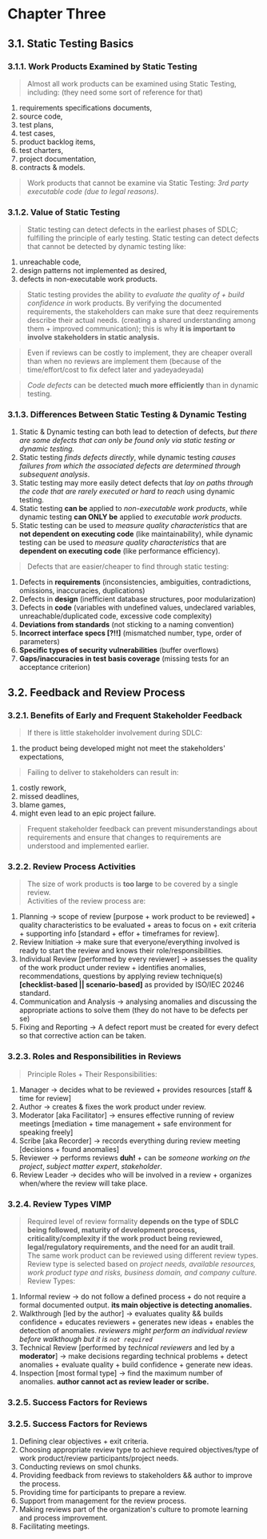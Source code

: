# Chapter Three

## 3.1. Static Testing Basics

### 3.1.1. Work Products Examined by Static Testing
> Almost all work products can be examined using Static Testing, including: (they need some sort of reference for that)
1. requirements specifications documents,
1. source code,
1. test plans,
1. test cases,
1. product backlog items,
1. test charters,
1. project documentation,
1. contracts & models.

> Work products that cannot be examine via Static Testing: *3rd party executable code (due to legal reasons)*.

### 3.1.2. Value of Static Testing
> Static testing can detect defects in the earliest phases of SDLC; fulfilling the principle of early testing.
> Static testing can detect defects that cannot be detected by dynamic testing like:
1. unreachable code,
1. design patterns not implemented as desired,
1. defects in non-executable work products.

> Static testing provides the ability to *evaluate the quality of + build confidence in* work products.
> By verifying the documented requirements, the stakeholders can make sure that deez requirements describe their actual needs. (creating a shared understanding among them + improved communication); this is why **it is important to involve stakeholders in static analysis.**

> Even if reviews can be costly to implement, they are cheaper overall than when no reviews are implement them (because of the time/effort/cost to fix defect later and yadeyadeyada)

> *Code defects* can be detected **much more efficiently** than in dynamic testing.

### 3.1.3. Differences Between Static Testing & Dynamic Testing
1. Static & Dynamic testing can both lead to detection of defects, *but there are some defects that can only be found only via static testing or dynamic testing.*
1. Static testing *finds defects directly*, while dynamic testing *causes failures from which the associated defects are determined through subsequent analysis*.
1. Static testing may more easily detect defects that *lay on paths through the code that are rarely executed or hard to reach* using dynamic testing.
1. Static testing **can be** applied to *non-executable work products*, while dynamic testing **can ONLY be** applied to *executable work products.*
1. Static testing can be used to *measure quality characteristics* that are **not dependent on executing code** (like maintainability), while dynamic testing can be used to *measure quality characteristics* that are **dependent on executing code** (like performance efficiency).

> Defects that are easier/cheaper to find through static testing:
1. Defects in **requirements** (inconsistencies, ambiguities, contradictions, omissions, inaccuracies, duplications)
1. Defects in **design** (inefficient database structures, poor modularization)
1. Defects in **code** (variables with undefined values, undeclared variables, unreachable/duplicated code, excessive code complexity)
1. **Deviations from standards** (not sticking to a naming convention)
1. **Incorrect interface specs [?!!]** (mismatched number, type, order of parameters)
1. **Specific types of security vulnerabilities** (buffer overflows)
1. **Gaps/inaccuracies in test basis coverage** (missing tests for an acceptance criterion)

## 3.2. Feedback and Review Process
### 3.2.1. Benefits of Early and Frequent Stakeholder Feedback
> If there is little stakeholder involvement during SDLC:
1. the product being developed might not meet the stakeholders' expectations,
> Failing to deliver to stakeholders can result in:
1. costly rework,
1. missed deadlines,
1. blame games,
1. might even lead to an epic project failure.

> Frequent stakeholder feedback can prevent misunderstandings about requirements and ensure that changes to requirements are understood and implemented earlier.

### 3.2.2. Review Process Activities
> The size of work products is **too large** to be covered by a single review. \
> Activities of the review process are:
1. Planning &rarr; scope of review [purpose + work product to be reviewed] + quality characteristics to be evaluated + areas to focus on + exit criteria + supporting info [standard + effor + timeframes for review].
1. Review Initiation &rarr; make sure that everyone/everything involved is ready to start the review and knows their role/responsibilities.
1. Individual Review [performed by every reviewer] &rarr; assesses the quality of the work product under review + identifies anomalies, recommendations, questions by applying review technique(s) **[checklist-based || scenario-based]** as provided by ISO/IEC 20246 standard.
1. Communication and Analysis &rarr; analysing anomalies and discussing the appropriate actions to solve them (they do not have to be defects per se)
1. Fixing and Reporting &rarr; A defect report must be created for every defect so that corrective action can be taken.

### 3.2.3. Roles and Responsibilities in Reviews
> Principle Roles + Their Responsibilities:
1. Manager &rarr; decides what to be reviewed + provides resources [staff & time for review]
1. Author &rarr; creates & fixes the work product under review.
1. Moderator [aka Facilitator] &rarr; ensures effective running of review meetings [mediation + time management + safe environment for speaking freely]
1. Scribe [aka Recorder] &rarr; records everything during review meeting [decisions + found anomalies]
1. Reviewer &rarr; performs reviews **duh!** + can be *someone working on the project*, *subject matter expert*, *stakeholder*.
1. Review Leader &rarr; decides who will be involved in a review + organizes when/where the review will take place.

### 3.2.4. Review Types **VIMP**
> Required level of review formality **depends on the type of SDLC being followed, maturity of development process, criticality/complexity if the work product being reviewed, legal/regulatory requirements, and the need for an audit trail**. \
> The same work product can be reviewed using different review types. \
> Review type is selected based on *project needs, available resources, work product type and risks, business domain, and company culture.* \
> Review Types:
1. Informal review &rarr; do not follow a defined process + do not require a formal documented output. **its main objective is detecting anomalies.**
1. Walkthrough [led by the author] &rarr; evaluates quality && builds confidence + educates reviewers + generates new ideas + enables the detection of anomalies. *reviewers might perform an individual review before walkthough but it is `not required`*
1. Technical Review [performed by *technical reviewers* and led by a **moderator**] &rarr; make decisions regarding technical problems + detect anomalies + evaluate quality + build confidence + generate new ideas.
1. Inspection [most formal type] &rarr; find the maximum number of anomalies. **author cannot act as review leader or scribe.**

### 3.2.5. Success Factors for Reviews


### 3.2.5. Success Factors for Reviews
1. Defining clear objectives + exit criteria.
1. Choosing appropriate review type to achieve required objectives/type of work product/review participants/project needs.
1. Conducting reviews on smol chunks.
1. Providing feedback from reviews to stakeholders && author to improve the process.
1. Providing time for participants to prepare a review.
1. Support from management for the review process.
1. Making reviews part of the organization's culture to promote learning and process improvement.
1. Facilitating meetings.
